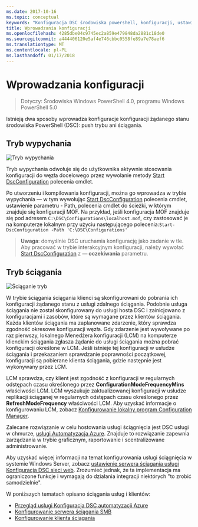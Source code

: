 ```yaml
---
ms.date: 2017-10-16
ms.topic: conceptual
keywords: "Konfiguracja DSC środowiska powershell, konfiguracji, ustawienia"
title: Wprowadzania konfiguracji
ms.openlocfilehash: 4285dbe04c9745ec2a859e479848da2881c18de0
ms.sourcegitcommit: a444406120e5af4e746cbbc0558fe89a7e78aef6
ms.translationtype: MT
ms.contentlocale: pl-PL
ms.lasthandoff: 01/17/2018
---
```

# <a name="enacting-configurations"></a>Wprowadzania konfiguracji

>Dotyczy: Środowiska Windows PowerShell 4.0, programu Windows PowerShell 5.0

Istnieją dwa sposoby wprowadza konfiguracje konfiguracji żądanego stanu środowiska PowerShell (DSC): push trybu ani ściągania.

## <a name="push-mode"></a>Tryb wypychania

![Tryb wypychania](images/pushModel.png "push jak działa tryb")

Tryb wypychania odwołuje się do użytkownika aktywnie stosowania konfiguracji do węzła docelowego przez wywołanie metody [Start DscConfiguration](https://technet.microsoft.com/en-us/library/dn521623.aspx) polecenia cmdlet.

Po utworzeniu i kompilowania konfiguracji, można go wprowadza w trybie wypychania — w tym wywołując [Start DscConfiguration](https://technet.microsoft.com/en-us/library/dn521623.aspx) polecenia cmdlet, ustawienie parametru - Path, polecenia cmdlet do ścieżki, w którym znajduje się konfiguracji MOF.
Na przykład, jeśli konfiguracja MOF znajduje się pod adresem `C:\DSC\Configurations\localhost.mof`, czy zastosować je na komputerze lokalnym przy użyciu następującego polecenia:`Start-DscConfiguration -Path 'C:\DSC\Configurations'`

> __Uwaga__: domyślnie DSC uruchamia konfigurację jako zadanie w tle. Aby pracować w trybie interakcyjnym konfiguracji, należy wywołać [Start DscConfiguration](https://technet.microsoft.com/library/dn521623.aspx) z __— oczekiwania__ parametru.

## <a name="pull-mode"></a>Tryb ściągania

![Ściąganie tryb](images/pullModel.png "ściągnięcia jak działa tryb")

W trybie ściągania ściągania klienci są skonfigurowani do pobrania ich konfiguracji żądanego stanu z usługi zdalnego ściągania.
Podobnie usługa ściągania nie został skonfigurowany do usługi hosta DSC i zainicjowano z konfiguracjami i zasobów, które są wymagane przez klientów ściągania.
Każda klientów ściągania ma zaplanowane zdarzenie, który sprawdza zgodność okresowe konfiguracji węzła.
Gdy zdarzenie jest wywoływane po raz pierwszy, lokalnego Menedżera konfiguracji (LCM) na komputerze klienckim ściągania zgłasza żądanie do usługi ściągania można pobrać konfiguracji określone w LCM.
Jeśli istnieje tej konfiguracji w usłudze ściągania i przekazaniem sprawdzanie poprawności początkowej, konfiguracji są pobierane klienta ściągania, gdzie następnie jest wykonywany przez LCM.

LCM sprawdza, czy klient jest zgodność z konfiguracji w regularnych odstępach czasu określonego przez **ConfigurationModeFrequencyMins** właściwości LCM.
LCM wyszukuje zaktualizowanej konfiguracji w usłudze replikacji ściąganej w regularnych odstępach czasu określonego przez **RefreshModeFrequency** właściwości LCM.
Aby uzyskać informacje o konfigurowaniu LCM, zobacz [Konfigurowanie lokalny program Configuration Manager](metaConfig.md).

Zalecane rozwiązanie w celu hostowania usługi ściągnięcia jest DSC usługi w chmurze, [usługi Automatyzacja Azure](https://azure.microsoft.com/en-us/services/automation/).
Znajduje to rozwiązanie zapewnia zarządzania w trybie graficznym, raportowanie i scentralizowane administrowanie.

Aby uzyskać więcej informacji na temat konfigurowania usługi ściągnięcia w systemie Windows Server, zobacz [ustawienie serwera ściągania usługi Konfiguracja DSC sieci web](pullServer.md).
Zrozumieć jednak, że ta implementacja ma ograniczone funkcje i wymagają do działania integracji niektórych "to zrobić samodzielnie".

W poniższych tematach opisano ściągania usług i klientów:

- [Przegląd usługi Konfiguracja DSC automatyzacji Azure](https://docs.microsoft.com/en-us/azure/automation/automation-dsc-overview)
- [Konfigurowanie serwera ściągania SMB](pullServerSMB.md)
- [Konfigurowanie klienta ściągania](pullClientConfigID.md)
